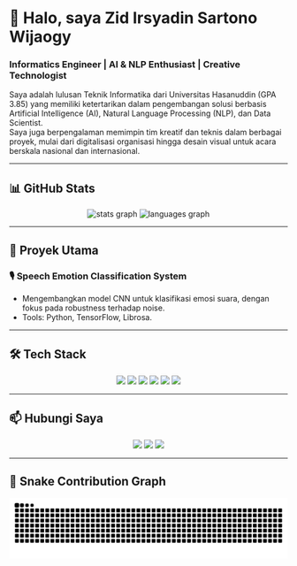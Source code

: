 # 👋 Halo, saya Zid Irsyadin Sartono Wijaogy  
### Informatics Engineer | AI & NLP Enthusiast | Creative Technologist

Saya adalah lulusan Teknik Informatika dari Universitas Hasanuddin (GPA 3.85) yang memiliki ketertarikan dalam pengembangan solusi berbasis Artificial Intelligence (AI), Natural Language Processing (NLP), dan Data Scientist.  
Saya juga berpengalaman memimpin tim kreatif dan teknis dalam berbagai proyek, mulai dari digitalisasi organisasi hingga desain visual untuk acara berskala nasional dan internasional.

---

## 📊 GitHub Stats

<div align="center">
  <img src="https://github-readme-stats.vercel.app/api?username=zidisw&hide_title=false&hide_rank=false&show_icons=true&include_all_commits=true&count_private=true&disable_animations=false&theme=tokyonight&locale=en&hide_border=false&custom_title=My%20Last%20Stat" height="150" alt="stats graph"  />
  <img src="https://github-readme-stats.vercel.app/api/top-langs?username=zidisw&locale=en&hide_title=false&layout=compact&card_width=320&langs_count=5&theme=dracula&hide_border=false" height="150" alt="languages graph"  />
</div>

---

## 🚀 Proyek Utama

### 🎙️ Speech Emotion Classification System  
- Mengembangkan model CNN untuk klasifikasi emosi suara, dengan fokus pada robustness terhadap noise.  
- Tools: Python, TensorFlow, Librosa.

---

## 🛠️ Tech Stack

<div align="center">
  <img src="https://img.shields.io/badge/Python-3776AB?style=for-the-badge&logo=python&logoColor=white" />
  <img src="https://img.shields.io/badge/TensorFlow-FF6F00?style=for-the-badge&logo=tensorflow&logoColor=white" />
  <img src="https://img.shields.io/badge/PyTorch-EE4C2C?style=for-the-badge&logo=pytorch&logoColor=white" />
  <img src="https://img.shields.io/badge/JavaScript-F7DF1E?style=for-the-badge&logo=javascript&logoColor=black" />
  <img src="https://img.shields.io/badge/React-20232A?style=for-the-badge&logo=react&logoColor=61DAFB" />
  <img src="https://img.shields.io/badge/Figma-F24E1E?style=for-the-badge&logo=figma&logoColor=white" />
</div>

---

## 📫 Hubungi Saya

<div align="center">
  <a href="https://instagram.com/zid_isw"><img src="https://img.shields.io/badge/Instagram-E4405F?style=for-the-badge&logo=instagram&logoColor=white" /></a>
  <a href="mailto:zidirsyadin@gmail.com"><img src="https://img.shields.io/badge/Gmail-D14836?style=for-the-badge&logo=gmail&logoColor=white" /></a>
  <a href="https://www.linkedin.com/in/zidisw/"><img src="https://img.shields.io/badge/LinkedIn-0077B5?style=for-the-badge&logo=linkedin&logoColor=white" /></a>
</div>

---

## 🐍 Snake Contribution Graph

<img src="https://raw.githubusercontent.com/zidisw/zidisw/output/snake.svg" alt="Snake animation" />

